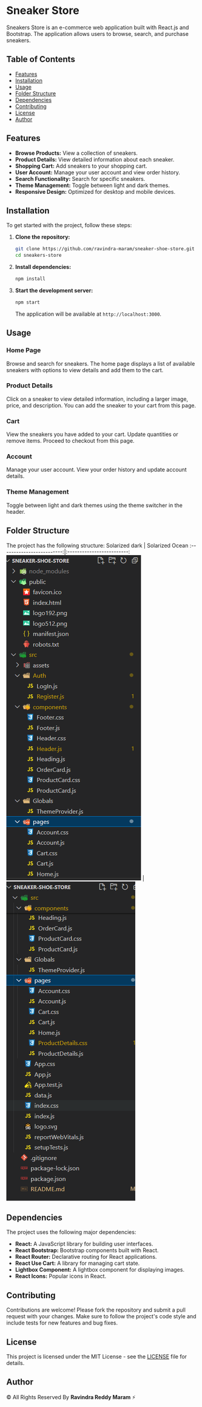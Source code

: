 # Sneaker Store

Sneakers Store is an e-commerce web application built with React.js and Bootstrap. The application allows users to browse, search, and purchase sneakers.

## Table of Contents

- [Features](#features)
- [Installation](#installation)
- [Usage](#usage)
- [Folder Structure](#folder-structure)
- [Dependencies](#dependencies)
- [Contributing](#contributing)
- [License](#license)
- [Author](#author)

## Features

- **Browse Products:** View a collection of sneakers.
- **Product Details:** View detailed information about each sneaker.
- **Shopping Cart:** Add sneakers to your shopping cart.
- **User Account:** Manage your user account and view order history.
- **Search Functionality:** Search for specific sneakers.
- **Theme Management:** Toggle between light and dark themes.
- **Responsive Design:** Optimized for desktop and mobile devices.

## Installation

To get started with the project, follow these steps:

1. **Clone the repository:**

   ```sh
   git clone https://github.com/ravindra-maram/sneaker-shoe-store.git
   cd sneakers-store
   ```

2. **Install dependencies:**

   ```sh
   npm install
   ```

3. **Start the development server:**

   ```sh
   npm start
   ```

   The application will be available at `http://localhost:3000`.

## Usage

### Home Page

Browse and search for sneakers. The home page displays a list of available sneakers with options to view details and add them to the cart.

### Product Details

Click on a sneaker to view detailed information, including a larger image, price, and description. You can add the sneaker to your cart from this page.

### Cart

View the sneakers you have added to your cart. Update quantities or remove items. Proceed to checkout from this page.

### Account

Manage your user account. View your order history and update account details.

### Theme Management

Toggle between light and dark themes using the theme switcher in the header.

## Folder Structure

The project has the following structure:
Solarized dark | Solarized Ocean
:-------------------------:|:-------------------------:
![Structure-1](a11.png) | ![Structure-2](a12.png)

## Dependencies

The project uses the following major dependencies:

- **React:** A JavaScript library for building user interfaces.
- **React Bootstrap:** Bootstrap components built with React.
- **React Router:** Declarative routing for React applications.
- **React Use Cart:** A library for managing cart state.
- **Lightbox Component:** A lightbox component for displaying images.
- **React Icons:** Popular icons in React.

## Contributing

Contributions are welcome! Please fork the repository and submit a pull request with your changes. Make sure to follow the project's code style and include tests for new features and bug fixes.

## License

This project is licensed under the MIT License - see the [LICENSE](LICENSE) file for details.

## Author

&copy; All Rights Reserved By **Ravindra Reddy Maram** ⚡
